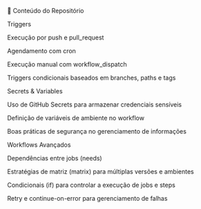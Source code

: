 📌 Conteúdo do Repositório

Triggers

Execução por push e pull_request

Agendamento com cron

Execução manual com workflow_dispatch

Triggers condicionais baseados em branches, paths e tags

Secrets & Variables

Uso de GitHub Secrets para armazenar credenciais sensíveis

Definição de variáveis de ambiente no workflow

Boas práticas de segurança no gerenciamento de informações

Workflows Avançados

Dependências entre jobs (needs)

Estratégias de matriz (matrix) para múltiplas versões e ambientes

Condicionais (if) para controlar a execução de jobs e steps

Retry e continue-on-error para gerenciamento de falhas
